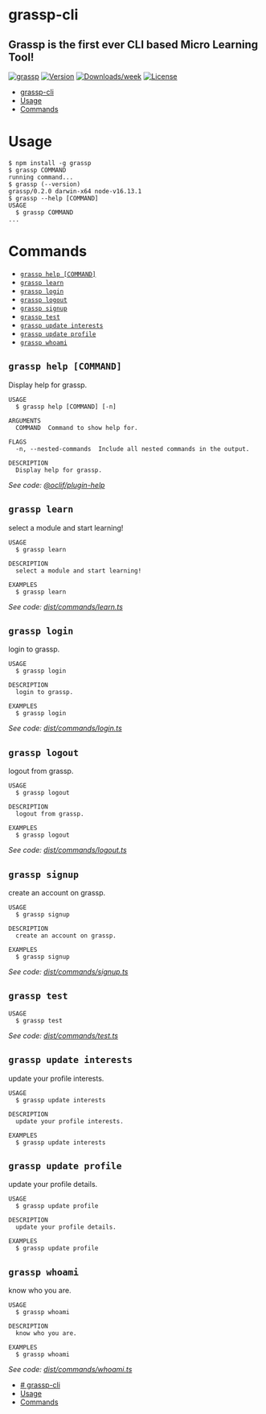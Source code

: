 # grassp-cli
## Grassp is the first ever CLI based Micro Learning Tool!


[![grassp](https://img.shields.io/badge/cli-grassp-green)](https://github.com/sahilpabale/grassp)
[![Version](https://img.shields.io/npm/v/grassp.svg)](https://npmjs.org/package/grassp)
[![Downloads/week](https://img.shields.io/npm/dw/grassp.svg)](https://npmjs.org/package/grassp)
[![License](https://img.shields.io/npm/l/grassp.svg)](https://github.com/sahilpabale/grassp/blob/main/package.json)

<!-- toc -->
* [grassp-cli](#grassp-cli)
* [Usage](#usage)
* [Commands](#commands)
<!-- tocstop -->
# Usage
<!-- usage -->
```sh-session
$ npm install -g grassp
$ grassp COMMAND
running command...
$ grassp (--version)
grassp/0.2.0 darwin-x64 node-v16.13.1
$ grassp --help [COMMAND]
USAGE
  $ grassp COMMAND
...
```
<!-- usagestop -->
# Commands
<!-- commands -->
* [`grassp help [COMMAND]`](#grassp-help-command)
* [`grassp learn`](#grassp-learn)
* [`grassp login`](#grassp-login)
* [`grassp logout`](#grassp-logout)
* [`grassp signup`](#grassp-signup)
* [`grassp test`](#grassp-test)
* [`grassp update interests`](#grassp-update-interests)
* [`grassp update profile`](#grassp-update-profile)
* [`grassp whoami`](#grassp-whoami)

## `grassp help [COMMAND]`

Display help for grassp.

```
USAGE
  $ grassp help [COMMAND] [-n]

ARGUMENTS
  COMMAND  Command to show help for.

FLAGS
  -n, --nested-commands  Include all nested commands in the output.

DESCRIPTION
  Display help for grassp.
```

_See code: [@oclif/plugin-help](https://github.com/oclif/plugin-help/blob/v5.1.10/src/commands/help.ts)_

## `grassp learn`

select a module and start learning!

```
USAGE
  $ grassp learn

DESCRIPTION
  select a module and start learning!

EXAMPLES
  $ grassp learn
```

_See code: [dist/commands/learn.ts](https://github.com/sahilpabale/grassp/blob/v0.2.0/dist/commands/learn.ts)_

## `grassp login`

login to grassp.

```
USAGE
  $ grassp login

DESCRIPTION
  login to grassp.

EXAMPLES
  $ grassp login
```

_See code: [dist/commands/login.ts](https://github.com/sahilpabale/grassp/blob/v0.2.0/dist/commands/login.ts)_

## `grassp logout`

logout from grassp.

```
USAGE
  $ grassp logout

DESCRIPTION
  logout from grassp.

EXAMPLES
  $ grassp logout
```

_See code: [dist/commands/logout.ts](https://github.com/sahilpabale/grassp/blob/v0.2.0/dist/commands/logout.ts)_

## `grassp signup`

create an account on grassp.

```
USAGE
  $ grassp signup

DESCRIPTION
  create an account on grassp.

EXAMPLES
  $ grassp signup
```

_See code: [dist/commands/signup.ts](https://github.com/sahilpabale/grassp/blob/v0.2.0/dist/commands/signup.ts)_

## `grassp test`

```
USAGE
  $ grassp test
```

_See code: [dist/commands/test.ts](https://github.com/sahilpabale/grassp/blob/v0.2.0/dist/commands/test.ts)_

## `grassp update interests`

update your profile interests.

```
USAGE
  $ grassp update interests

DESCRIPTION
  update your profile interests.

EXAMPLES
  $ grassp update interests
```

## `grassp update profile`

update your profile details.

```
USAGE
  $ grassp update profile

DESCRIPTION
  update your profile details.

EXAMPLES
  $ grassp update profile
```

## `grassp whoami`

know who you are.

```
USAGE
  $ grassp whoami

DESCRIPTION
  know who you are.

EXAMPLES
  $ grassp whoami
```

_See code: [dist/commands/whoami.ts](https://github.com/sahilpabale/grassp/blob/v0.2.0/dist/commands/whoami.ts)_
<!-- commandsstop -->
- [# grassp-cli](#-grassp-cli)
- [Usage](#usage)
- [Commands](#commands)
